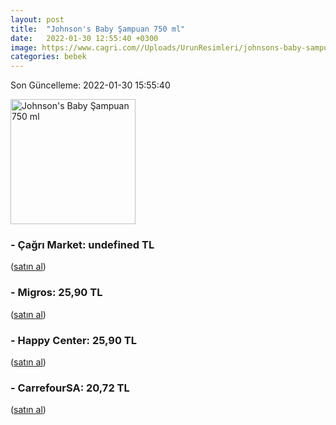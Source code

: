 ```yaml
---
layout: post
title:  "Johnson's Baby Şampuan 750 ml"
date:   2022-01-30 12:55:40 +0300
image: https://www.cagri.com//Uploads/UrunResimleri/johnsons-baby-sampuan-750-ml-78f6.jpg
categories: bebek
---
```


Son Güncelleme: 2022-01-30 15:55:40

<img src="https://www.cagri.com//Uploads/UrunResimleri/johnsons-baby-sampuan-750-ml-78f6.jpg" width="200" alt="Johnson's Baby Şampuan 750 ml" />


### - Çağrı Market: undefined TL
 (<a target="_blank" href="https://www.cagri.com/johnsons-baby-sampuan-750-ml">satın al</a>)
### - Migros: 25,90 TL
 (<a target="_blank" href="https://www.migros.com.tr/johnsons-bebek-sampuani-750-ml-p-1e22da1">satın al</a>)
### - Happy Center: 25,90 TL
 (<a target="_blank" href="https://www.happycenter.com.tr/Jb_Sampuan_800_Ml">satın al</a>)
### - CarrefourSA: 20,72 TL
 (<a target="_blank" href="https://www.carrefoursa.com/johnson-s-baby-sampuan-750-ml-p-30051172">satın al</a>)
